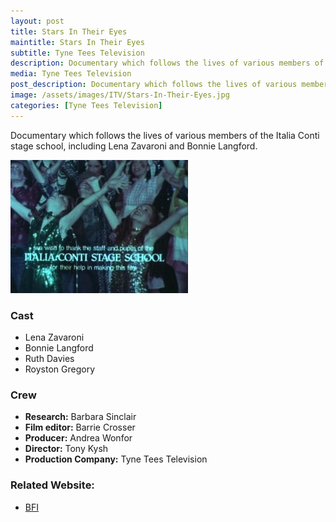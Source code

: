 ```yaml
---
layout: post
title: Stars In Their Eyes
maintitle: Stars In Their Eyes
subtitle: Tyne Tees Television
description: Documentary which follows the lives of various members of the Italia Conti stage school, including Lena Zavaroni and Bonnie Langford.
media: Tyne Tees Television
post_description: Documentary which follows the lives of various members of the Italia Conti stage school, including Lena Zavaroni and Bonnie Langford.
image: /assets/images/ITV/Stars-In-Their-Eyes.jpg
categories: [Tyne Tees Television]
---
```


Documentary which follows the lives of various members of the Italia Conti stage school, including Lena Zavaroni and Bonnie Langford.

![](/assets/images/ITV/Stars-In-Their-Eyes.jpg)

### Cast
* Lena Zavaroni
* Bonnie Langford
* Ruth Davies
* Royston Gregory


### Crew
* **Research:** Barbara Sinclair
* **Film editor:** Barrie Crosser
* **Producer:** Andrea Wonfor
* **Director:** Tony Kysh
* **Production Company:** Tyne Tees Television

### Related Website:
* [BFI](http://www.bfi.org.uk/films-tv-people/4ce2b771f367a)

